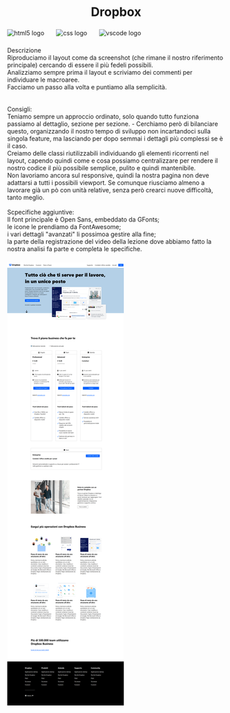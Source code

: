<h1 align="center">Dropbox</h1>

###

<div align="left">
  <img src="https://cdn.jsdelivr.net/gh/devicons/devicon/icons/html5/html5-original.svg" height="30" alt="html5 logo"  />
  <img width="20" />
  <img src="https://cdn.jsdelivr.net/gh/devicons/devicon/icons/css3/css3-original.svg" height="30" alt="css logo"  />
  <img width="20" />
  <img src="https://cdn.jsdelivr.net/gh/devicons/devicon/icons/vscode/vscode-original.svg" height="30" alt="vscode logo"  />
</div>

###

<p align="left"></p>

###

<p align="left">Descrizione<br>Riproduciamo il layout come da screenshot (che rimane il nostro riferimento principale) cercando di essere il più fedeli possibili.<br>Analizziamo sempre prima il layout e scriviamo dei commenti per individuare le macroaree.<br>Facciamo un passo alla volta e puntiamo alla semplicità.<br><br><br>Consigli:<br>Teniamo sempre un approccio ordinato, solo quando tutto funziona passiamo al dettaglio, sezione per sezione. - Cerchiamo però di bilanciare questo, organizzando il nostro tempo di sviluppo non incartandoci sulla singola feature, ma lasciando per dopo semmai i dettagli più complessi se è il caso.<br>Creiamo delle classi riutilizzabili individuando gli elementi ricorrenti nel layout, capendo quindi come e cosa possiamo centralizzare per rendere il nostro codice il più possibile semplice, pulito e quindi mantenibile.<br>Non lavoriamo ancora sul responsive, quindi la nostra pagina non deve adattarsi a tutti i possibili viewport. Se comunque riusciamo almeno a lavorare già un pò con unità relative, senza però crearci nuove difficoltà, tanto meglio.<br><br>Scpecifiche aggiuntive:<br>Il font principale è Open Sans, embeddato da GFonts;<br>le icone le prendiamo da FontAwesome;<br>i vari dettagli "avanzati" li possimoa gestire alla fine;<br>la parte della registrazione del video della lezione dove abbiamo fatto la nostra analisi fa parte e completa le specifiche.</p>

###

![Immagine lavoro completato](Dropbox.png)
